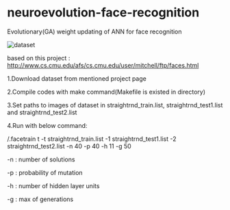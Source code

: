 # neuroevolution-face-recognition
Evolutionary(GA) weight updating of ANN for face recognition</br>

![dataset](https://www.researchgate.net/profile/Margarita_Gamarra/publication/220838886/figure/fig4/AS:394081231491078@1470967695318/Examples-of-faces-dataset-To-train-and-test-the-classifier-are-used-10-images-of-each.png)


based on this project : http://www.cs.cmu.edu/afs/cs.cmu.edu/user/mitchell/ftp/faces.html

1.Download dataset from mentioned project page

2.Compile codes with make command(Makefile is existed in directory)

3.Set paths to images of dataset in straightrnd_train.list, straightrnd_test1.list and straightrnd_test2.list

4.Run with below command:

/.facetrain t -t  straightrnd_train.list -1 straightrnd_test1.list -2 straightrnd_test2.list  -n 40 -p 40 -h 11 -g 50 

-n : number of solutions

-p : probability of mutation

-h : number of hidden layer units

-g : max of generations
